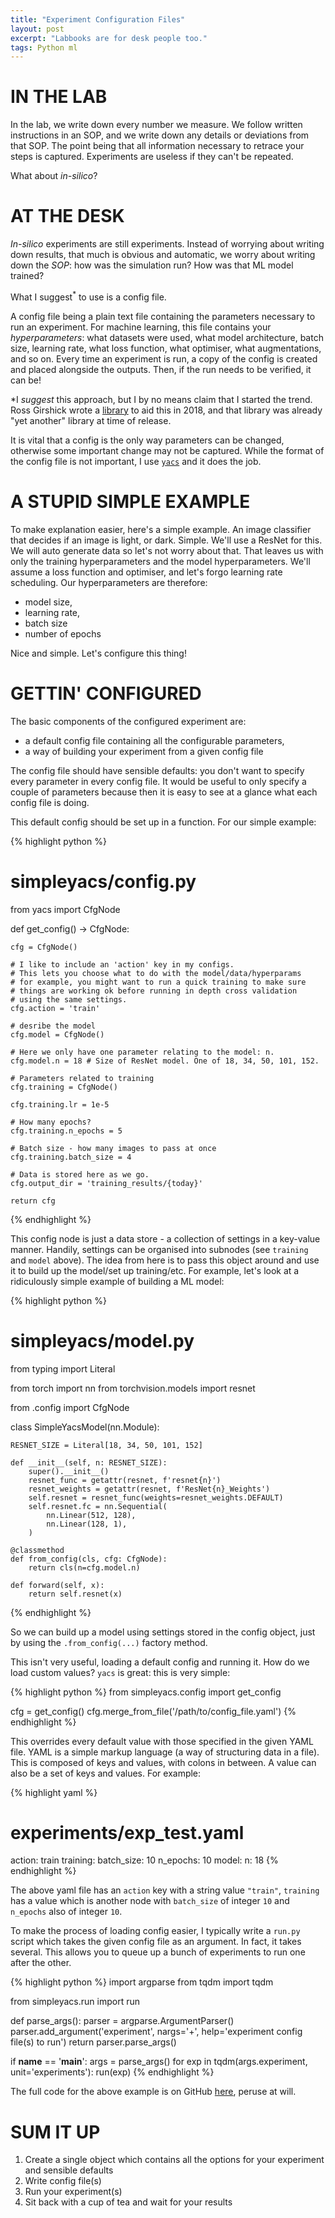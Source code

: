 ```yaml
---
title: "Experiment Configuration Files"
layout: post
excerpt: "Labbooks are for desk people too."
tags: Python ml
---
```


# IN THE LAB
In the lab, we write down every number we measure. We follow written instructions in an SOP, and we write down any details or deviations from that SOP. The point being that all information necessary to retrace your steps is captured. Experiments are useless if they can't be repeated.

What about *in-silico*?

# AT THE DESK
*In-silico* experiments are still experiments. Instead of worrying about writing down results, that much is obvious and automatic, we worry about writing down the *SOP*: how was the simulation run? How was that ML model trained?

What I suggest<sup>*</sup> to use is a config file.

A config file being a plain text file containing the parameters necessary to run an experiment. For machine learning, this file contains your *hyperparameters*: what datasets were used, what model architecture, batch size, learning rate, what loss function, what optimiser, what augmentations, and so on. Every time an experiment is run, a copy of the config is created and placed alongside the outputs. Then, if the run needs to be verified, it can be!

<div class="standout">*I <i>suggest</i> this approach, but I by no means claim that I started the trend. Ross Girshick wrote a <a href="https://github.com/rbgirshick/yacs">library</a> to aid this in 2018, and that library was already "yet another" library at time of release.</div>

It is vital that a config is the only way parameters can be changed, otherwise some important change may not be captured. While the format of the config file is not important, I use [`yacs`](https://github.com/rbgirshick/yacs) and it does the job.

# A STUPID SIMPLE EXAMPLE
To make explanation easier, here's a simple example. An image classifier that decides if an image is light, or dark. Simple. We'll use a ResNet for this. We will auto generate data so let's not worry about that. That leaves us with only the training hyperparameters and the model hyperparameters. We'll assume a loss function and optimiser, and let's forgo learning rate scheduling. Our hyperparameters are therefore:
 - model size,
 - learning rate,
 - batch size
 - number of epochs

Nice and simple. Let's configure this thing!

# GETTIN' CONFIGURED
The basic components of the configured experiment are:
 - a default config file containing all the configurable parameters,
 - a way of building your experiment from a given config file

The config file should have sensible defaults: you don't want to specify every parameter in every config file. It would be useful to only specify a couple of parameters because then it is easy to see at a glance what each config file is doing.

This default config should be set up in a function. For our simple example:

{% highlight python %}
# simpleyacs/config.py
from yacs import CfgNode

def get_config() -> CfgNode:

    cfg = CfgNode()

    # I like to include an 'action' key in my configs.
    # This lets you choose what to do with the model/data/hyperparams
    # for example, you might want to run a quick training to make sure
    # things are working ok before running in depth cross validation
    # using the same settings.
    cfg.action = 'train'

    # desribe the model
    cfg.model = CfgNode()

    # Here we only have one parameter relating to the model: n.
    cfg.model.n = 18 # Size of ResNet model. One of 18, 34, 50, 101, 152.

    # Parameters related to training
    cfg.training = CfgNode()

    cfg.training.lr = 1e-5

    # How many epochs?
    cfg.training.n_epochs = 5

    # Batch size - how many images to pass at once
    cfg.training.batch_size = 4

    # Data is stored here as we go.
    cfg.output_dir = 'training_results/{today}'

    return cfg
{% endhighlight %}

This config node is just a data store - a collection of settings in a key-value manner. Handily, settings can be organised into subnodes (see `training` and `model` above). The idea from here is to pass this object around and use it to build up the model/set up training/etc. For example, let's look at a ridiculously simple example of building a ML model:

{% highlight python %}
# simpleyacs/model.py
from typing import Literal

from torch import nn
from torchvision.models import resnet

from .config import CfgNode


class SimpleYacsModel(nn.Module):

    RESNET_SIZE = Literal[18, 34, 50, 101, 152]

    def __init__(self, n: RESNET_SIZE):
        super().__init__()
        resnet_func = getattr(resnet, f'resnet{n}')
        resnet_weights = getattr(resnet, f'ResNet{n}_Weights')
        self.resnet = resnet_func(weights=resnet_weights.DEFAULT)
        self.resnet.fc = nn.Sequential(
            nn.Linear(512, 128),
            nn.Linear(128, 1),
        )

    @classmethod
    def from_config(cls, cfg: CfgNode):
        return cls(n=cfg.model.n)

    def forward(self, x):
        return self.resnet(x)
{% endhighlight %}

So we can build up a model using settings stored in the config object, just by using the `.from_config(...)` factory method.

This isn't very useful, loading a default config and running it. How do we load custom values? `yacs` is great: this is very simple:

{% highlight python %}
from simpleyacs.config import get_config

cfg = get_config()
cfg.merge_from_file('/path/to/config_file.yaml')
{% endhighlight %}

This overrides every default value with those specified in the given YAML file. YAML is a simple markup language (a way of structuring data in a file). This is composed of keys and values, with colons in between. A value can also be a set of keys and values. For example:

{% highlight yaml %}
# experiments/exp_test.yaml
action: train
training:
  batch_size: 10
  n_epochs: 10
model:
  n: 18
{% endhighlight %}

The above yaml file has an `action` key with a string value `"train"`, `training` has a value which is another node with `batch_size` of integer `10` and `n_epochs` also of integer `10`.

To make the process of loading config easier, I typically write a `run.py` script which takes the given config file as an argument. In fact, it takes several. This allows you to queue up a bunch of experiments to run one after the other.

{% highlight python %}
import argparse
from tqdm import tqdm

from simpleyacs.run import run


def parse_args():
    parser = argparse.ArgumentParser()
    parser.add_argument('experiment', nargs='+', help='experiment config file(s) to run')
    return parser.parse_args()


if __name__ == '__main__':
    args = parse_args()
    for exp in tqdm(args.experiment, unit='experiments'):
        run(exp)
{% endhighlight %}

The full code for the above example is on GitHub [here](https://github.com/cbosoft/simpleyacs), peruse at will.

# SUM IT UP
1. Create a single object which contains all the options for your experiment and sensible defaults
2. Write config file(s)
3. Run your experiment(s)
4. Sit back with a cup of tea and wait for your results
